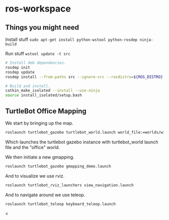 # ros-workspace

## Things you might need
Install stuff
```sudo apt-get install python-wstool python-rosdep ninja-build```

Run stuff
```wstool update -t src```
```bash
# Install deb dependencies.
rosdep init
rosdep update
rosdep install --from-paths src --ignore-src --rosdistro=${ROS_DISTRO} -y

# Build and install.
catkin_make_isolated --install --use-ninja
source install_isolated/setup.bash
```

## TurtleBot Office Mapping

We start by bringing up the map.
```bash
roslaunch turtlebot_gazebo turtlebot_world.launch world_file:=worlds/willowgarage.world
```

Which launches the turtlebot gazebo instance with turtlebot_world launch file and the "office" world.

We then initiate a new gmapping.
```bash
roslaunch turtlebot_gazebo gmapping_demo.launch
```

And to visualize we use rviz.
```bash
roslaunch turtlebot_rviz_launchers view_navigation.launch
```

And to navigate around we use teleop.
```bash
roslaunch turtlebot_teleop keyboard_teleop.launch
```
<
